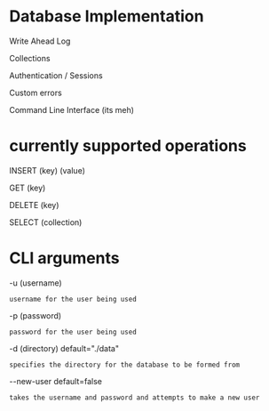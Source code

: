# Database Implementation

Write Ahead Log

Collections 

Authentication / Sessions 

Custom errors 

Command Line Interface (its meh)


# currently supported operations 
INSERT (key) (value)

GET (key)

DELETE (key)

SELECT (collection)


# CLI arguments
-u (username)

    username for the user being used 

-p (password) 
    
    password for the user being used 

-d (directory) default="./data"
    
    specifies the directory for the database to be formed from

--new-user default=false
    
    takes the username and password and attempts to make a new user 


